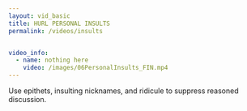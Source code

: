 ```yaml
---
layout: vid_basic
title: HURL PERSONAL INSULTS
permalink: /videos/insults


video_info:
  - name: nothing here
    video: /images/06PersonalInsults_FIN.mp4
---
```


Use epithets, insulting nicknames, 
and ridicule to suppress reasoned discussion.
